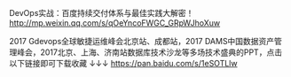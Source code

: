 DevOps实战：百度持续交付体系与最佳实践大解密！ http://mp.weixin.qq.com/s/qOeYncoFWGC_GRpWJhoXuw

2017 Gdevops全球敏捷运维峰会北京站、成都站，2017 DAMS中国数据资产管理峰会，2017北京、上海、济南站数据库技术沙龙等多场技术盛典的PPT，点击以下链接即可下载收藏 ↓↓↓
https://pan.baidu.com/s/1eSOTLlw

